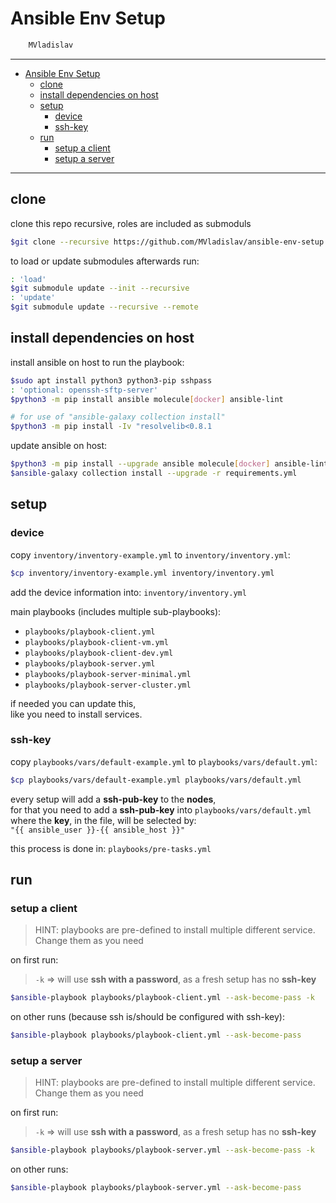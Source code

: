 # Ansible Env Setup

```sh
    MVladislav
```

---

- [Ansible Env Setup](#ansible-env-setup)
  - [clone](#clone)
  - [install dependencies on host](#install-dependencies-on-host)
  - [setup](#setup)
    - [device](#device)
    - [ssh-key](#ssh-key)
  - [run](#run)
    - [setup a client](#setup-a-client)
    - [setup a server](#setup-a-server)

---

## clone

clone this repo recursive, roles are included as submoduls

```sh
$git clone --recursive https://github.com/MVladislav/ansible-env-setup.git
```

to load or update submodules afterwards run:

```sh
: 'load'
$git submodule update --init --recursive
: 'update'
$git submodule update --recursive --remote
```

## install dependencies on host

install ansible on host to run the playbook:

```sh
$sudo apt install python3 python3-pip sshpass
: 'optional: openssh-sftp-server'
$python3 -m pip install ansible molecule[docker] ansible-lint

# for use of "ansible-galaxy collection install"
$python3 -m pip install -Iv "resolvelib<0.8.1
```

update ansible on host:

```sh
$python3 -m pip install --upgrade ansible molecule[docker] ansible-lint
$ansible-galaxy collection install --upgrade -r requirements.yml
```

## setup

### device

copy `inventory/inventory-example.yml` to `inventory/inventory.yml`:

```sh
$cp inventory/inventory-example.yml inventory/inventory.yml
```

add the device information into: `inventory/inventory.yml`

main playbooks (includes multiple sub-playbooks):

- `playbooks/playbook-client.yml`
- `playbooks/playbook-client-vm.yml`
- `playbooks/playbook-client-dev.yml`
- `playbooks/playbook-server.yml`
- `playbooks/playbook-server-minimal.yml`
- `playbooks/playbook-server-cluster.yml`

if needed you can update this, \
like you need to install services.

### ssh-key

copy `playbooks/vars/default-example.yml` to `playbooks/vars/default.yml`:

```sh
$cp playbooks/vars/default-example.yml playbooks/vars/default.yml
```

every setup will add a **ssh-pub-key** to the **nodes**,\
for that you need to add a **ssh-pub-key** into `playbooks/vars/default.yml`\
where the **key**, in the file, will be selected by: \
`"{{ ansible_user }}-{{ ansible_host }}"`

this process is done in: `playbooks/pre-tasks.yml`

## run

### setup a client

> HINT: playbooks are pre-defined to install multiple different service. \
> Change them as you need

on first run:

> `-k` => will use **ssh with a password**, as a fresh setup has no **ssh-key**

```sh
$ansible-playbook playbooks/playbook-client.yml --ask-become-pass -k
```

on other runs (because ssh is/should be configured with ssh-key):

```sh
$ansible-playbook playbooks/playbook-client.yml --ask-become-pass
```

### setup a server

> HINT: playbooks are pre-defined to install multiple different service. \
> Change them as you need

on first run:

> `-k` => will use **ssh with a password**, as a fresh setup has no **ssh-key**

```sh
$ansible-playbook playbooks/playbook-server.yml --ask-become-pass -k
```

on other runs:

```sh
$ansible-playbook playbooks/playbook-server.yml --ask-become-pass
```
